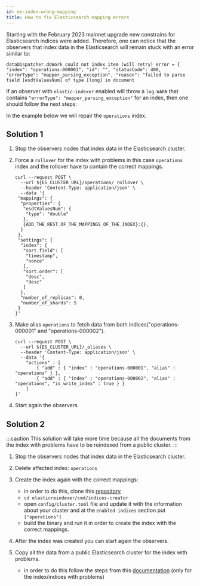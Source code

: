 ```yaml
---
id: es-index-wrong-mapping
title: How to fix Elasticsearch mapping errors
---
```


Starting with the February 2023 mainnet upgrade new constrains for Elasticsearch indices were added. Therefore, one can notice 
that the observers that index data in the Elasticsearch will remain stuck with an error similar to:

`dataDispatcher.doWork could not index item (will retry) error = { "index": "operations-000001",
"id": "", "statusCode": 400, "errorType": "mapper_parsing_exception", "reason": "failed to parse field [esdtValuesNum] of type [long] in document`

If an observer with `elastic-indexer` enabled will throw a `log.WARN` that contains `"errorType": "mapper_parsing_exception"` 
for an index, then one should follow the next steps: 

In the example below we will repair the `operations` index.

## Solution 1

1. Stop the observers nodes that index data in the Elasticsearch cluster.
2. Force a `rollover` for the index with problems in this case `operations` index and the rollover have to contain the correct
   mappings.
   ```
   curl --request POST \
     --url ${ES_CLUSTER_URL}/operations/_rollover \
     --header 'Content-Type: application/json' \
     --data '{
    "mappings": {
     "properties": {
      "esdtValuesNum": {
       "type": "double"
      },
      {ADD_THE_REST_OF_THE_MAPPINGS_OF_THE_INDEX}:{},
     }
    },
    "settings": {
     "index": {
      "sort.field": [
       "timestamp",
       "nonce"
      ],
      "sort.order": [
       "desc",
       "desc"
      ]
     },
     "number_of_replicas": 0,
     "number_of_shards": 5
    }
   }'
   ```
3. Make alias `operations` to fetch data from both indices("operations-000001" and "operations-000002").

   ```
   curl --request POST \
     --url ${ES_CLUSTER_URL}/_aliases \
     --header 'Content-Type: application/json' \
     --data '{
       "actions" : [
           { "add" : { "index" : "operations-000001", "alias" : "operations" } },
           { "add" : { "index" : "operations-000002", "alias" : "operations", "is_write_index" : true } }
       ]
   }'
   ```

4. Start again the observers.


## Solution 2
:::caution
This solution will take more time because all the documents from the index with problems 
have to be reindexed from a public cluster.
:::


1. Stop the observers nodes that index data in the Elasticsearch cluster.
2. Delete affected index: `operations`
3. Create the index again with the correct mappings:
   -  in order to do this, clone this [repository](https://github.com/multiversx/mx-chain-tools-go)
   - `cd elasticreindexer/cmd/indices-creator`
   - open `config/cluster.toml` file and update it with the information about your cluster and at the `enabled-indices`
   section put `["operations"]`
   - build the binary and run it in order to create the index with the correct mappings.

4. After the index was created you can start again the observers. 
5. Copy all the data from a public Elasticsearch cluster for the index with problems.
   - in order to do this follow the steps from this [documentation](https://github.com/multiversx/mx-chain-tools-go/tree/mappings-for-all-fields/elasticreindexer#step-2) (only for the index/indices with problems)


